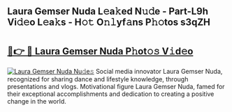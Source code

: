 ## Laura Gemser Nuda L𝚎a𝚔ed N𝚞𝚍e - Part-L9h Vi𝚍𝚎o L𝚎a𝚔s - H𝚘𝚝 O𝚗𝚕yf𝚊ns P𝚑𝚘tos s3qZH

# <h2><a href="http://kf53bgu.oniu.top/?m=Laura+Gemser+Nuda">🔗👉 🔴 Laura Gemser Nuda P𝚑ot𝚘𝚜 V𝚒d𝚎o</a></h2>

[![Laura Gemser Nuda Nu𝚍e𝚜](https://i.imgur.com/0qMVB7G.gif)](http://kf53bgu.oniu.top/?m=Laura+Gemser+Nuda)
Social media innovator Laura Gemser Nuda, recognized for sharing dance and lifestyle knowledge, through presentations and vlogs. Motivational figure Laura Gemser Nuda, famed for their exceptional accomplishments and dedication to creating a positive change in the world.  
